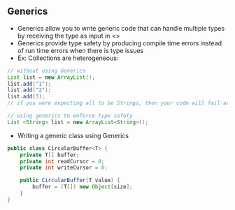 ## Generics

- Generics allow you to write generic code that can handle multiple types by receiving the type as input in <>
- Generics provide type safety by producing compile time errors instead of run time errors when there is type issues
- Ex: Collections are heterogeneous:

```java
// without using Generics
List list = new ArrayList();
list.add("1");
list.add("2");
list.add(3);
// if you were expecting all to be Strings, then your code will fail at runtime

// using generics to enforce type safety
List <String> list = new ArrayList<String>();
```

- Writing a generic class using Generics

```java
public class CircularBuffer<T> {
    private T[] buffer;
    private int readCursor = 0;
    private int writeCursor = 0;

    public CircularBuffer(T value) {
        buffer = (T[]) new Object[size];
    }
}
```
